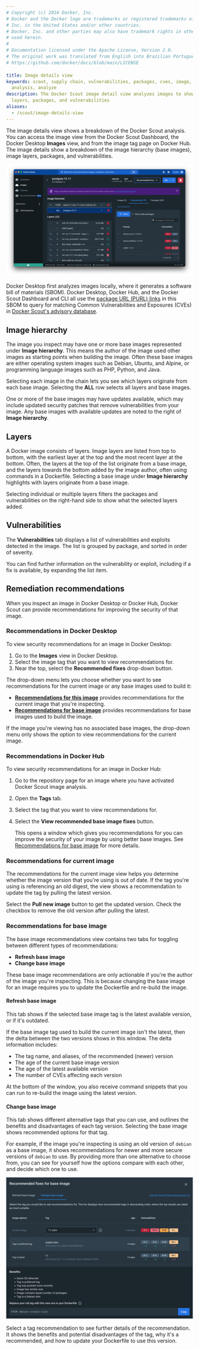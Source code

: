 ```yaml
---
# Copyright (c) 2016 Docker, Inc.
# Docker and the Docker logo are trademarks or registered trademarks of Docker,
# Inc. in the United States and/or other countries.
# Docker, Inc. and other parties may also have trademark rights in other terms
# used herein.
#
# Documentation licensed under the Apache License, Version 2.0.
# The original work was translated from English into Brazilian Portuguese.
# https://github.com/docker/docs/blob/main/LICENSE

title: Image details view
keywords: scout, supply chain, vulnerabilities, packages, cves, image, tag, scan,
  analysis, analyze
description: The Docker Scout image detail view analyzes images to show their hierarchy,
  layers, packages, and vulnerabilities
aliases:
  - /scout/image-details-view
---
```

The image details view shows a breakdown of the Docker Scout analysis. You can
access the image view from the Docker Scout Dashboard, the Docker Desktop
**Images** view, and from the image tag page on Docker Hub. The image details
show a breakdown of the image hierarchy (base images), image layers, packages,
and vulnerabilities.

![The image details view in Docker Desktop](../images/dd-image-view.png)

Docker Desktop first analyzes images locally, where it generates a software bill of materials (SBOM).
Docker Desktop, Docker Hub, and the Docker Scout Dashboard and CLI all use the [package URL (PURL) links](https://github.com/package-url/purl-spec)
in this SBOM to query for matching Common Vulnerabilities and Exposures (CVEs) in [Docker Scout's advisory database](/manuals/scout/deep-dive/advisory-db-sources.md).

## Image hierarchy

The image you inspect may have one or more base images represented under
**Image hierarchy**. This means the author of the image used other images as
starting points when building the image. Often these base images are either
operating system images such as Debian, Ubuntu, and Alpine, or programming
language images such as PHP, Python, and Java.

Selecting each image in the chain lets you see which layers originate from each
base image. Selecting the **ALL** row selects all layers and base images.

One or more of the base images may have updates available, which may include
updated security patches that remove vulnerabilities from your image. Any base
images with available updates are noted to the right of **Image hierarchy**.

## Layers

A Docker image consists of layers. Image layers are listed from top to bottom,
with the earliest layer at the top and the most recent layer at the bottom.
Often, the layers at the top of the list originate from a base image, and the
layers towards the bottom added by the image author, often using
commands in a Dockerfile. Selecting a base image under **Image hierarchy** 
highlights with layers originate from a base image.

Selecting individual or multiple layers filters the packages and vulnerabilities
on the right-hand side to show what the selected layers added.

## Vulnerabilities

The **Vulnerabilities** tab displays a list of vulnerabilities and exploits detected in the image. The list is grouped by package, and sorted in order of severity.

You can find further information on the vulnerability or exploit, including if a fix is available, by expanding the list item.

## Remediation recommendations

When you inspect an image in Docker Desktop or Docker Hub,
Docker Scout can provide recommendations for improving the security of that image.

### Recommendations in Docker Desktop

To view security recommendations for an image in Docker Desktop:

1. Go to the **Images** view in Docker Desktop.
2. Select the image tag that you want to view recommendations for.
3. Near the top, select the **Recommended fixes** drop-down button.

The drop-down menu lets you choose whether you want to see recommendations for
the current image or any base images used to build it:

- [**Recommendations for this image**](#recommendations-for-current-image)
  provides recommendations for the current image that you're inspecting.
- [**Recommendations for base image**](#recommendations-for-base-image) provides
  recommendations for base images used to build the image.

If the image you're viewing has no associated base images, the drop-down menu only 
shows the option to view recommendations for the current image.

### Recommendations in Docker Hub

To view security recommendations for an image in Docker Hub:

1. Go to the repository page for an image where you have activated Docker Scout
   image analysis.
2. Open the **Tags** tab.
3. Select the tag that you want to view recommendations for.
4. Select the **View recommended base image fixes** button.

   This opens a window which gives you recommendations for you can improve the
   security of your image by using better base images. See
   [Recommendations for base image](#recommendations-for-base-image) for more
   details.

### Recommendations for current image

The recommendations for the current image view helps you determine whether the image
version that you're using is out of date. If the tag you're using is referencing an
old digest, the view shows a recommendation to update the tag by pulling the
latest version.

Select the **Pull new image** button to get the updated version. Check the
checkbox to remove the old version after pulling the latest.

### Recommendations for base image

The base image recommendations view contains two tabs for toggling between
different types of recommendations:

- **Refresh base image**
- **Change base image**

These base image recommendations are only actionable if you're the author of the
image you're inspecting. This is because changing the base image for an image
requires you to update the Dockerfile and re-build the image.

#### Refresh base image

This tab shows if the selected base image tag is the latest available version,
or if it's outdated.

If the base image tag used to build the current image isn't the latest, then the
delta between the two versions shows in this window. The delta information
includes:

- The tag name, and aliases, of the recommended (newer) version
- The age of the current base image version
- The age of the latest available version
- The number of CVEs affecting each version

At the bottom of the window, you also receive command snippets that you can 
run to re-build the image using the latest version.

#### Change base image

This tab shows different alternative tags that you can use, and outlines the
benefits and disadvantages of each tag version. Selecting the base image shows
recommended options for that tag.

For example, if the image you're inspecting is using an old version of `debian`
as a base image, it shows recommendations for newer and more secure versions
of `debian` to use. By providing more than one alternative to choose from, you
can see for yourself how the options compare with each other, and decide which
one to use.

![Base image recommendations](../images/change-base-image.png)

Select a tag recommendation to see further details of the recommendation.
It shows the benefits and potential disadvantages of the tag, why it's a
recommended, and how to update your Dockerfile to use this version.
